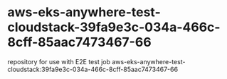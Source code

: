 # aws-eks-anywhere-test-cloudstack-39fa9e3c-034a-466c-8cff-85aac7473467-66
repository for use with E2E test job aws-eks-anywhere-test-cloudstack:39fa9e3c-034a-466c-8cff-85aac7473467-66
